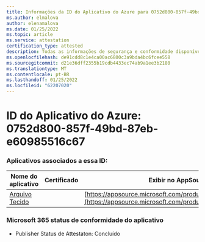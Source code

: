 ```yaml
---
title: Informações da ID do Aplicativo do Azure para 0752d800-857f-49bd-87eb-e609855516c67
ms.author: elmalova
author: elenamalova
ms.date: 01/25/2022
ms.topic: article
ms.service: attestation
certification_type: attested
description: Todas as informações de segurança e conformidade disponíveis para 0752d800-857f-49bd-87eb-e609855516c67.
ms.openlocfilehash: de91cdd8c1e4ca00ac6800c3a9bda4bc6fcee558
ms.sourcegitcommit: d21e36dff2355b19cdb4433ec74ab9a1ee3b2180
ms.translationtype: MT
ms.contentlocale: pt-BR
ms.lasthandoff: 01/25/2022
ms.locfileid: "62207020"
---
```

# <a name="azure-app-id-0752d800-857f-49bd-87eb-e60985516c67"></a>ID do Aplicativo do Azure: 0752d800-857f-49bd-87eb-e60985516c67


### <a name="apps-associated-with-this-id"></a>Aplicativos associados a essa ID:
| **Nome do aplicativo** | **Certificado** | **Exibir no AppSource** |
|--------------|---------------|-----------------------|
| [Arquivo Tecido](https://docs.microsoft.com/microsoft-365-app-certification/forward/WA200003017) |  | [https://appsource.microsoft.com/product/office/WA200003017](https://appsource.microsoft.com/product/office/WA200003017) |

### <a name="microsoft-365-app-compliance-status"></a>Microsoft 365 status de conformidade do aplicativo
- Publisher Status de Attestaton: Concluído
